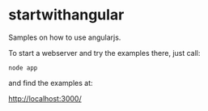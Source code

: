 startwithangular
================

Samples on how to use angularjs.

To start a webserver and try the examples there, just call:

``
node app
``

and find the examples at:

[http://localhost:3000/]()

